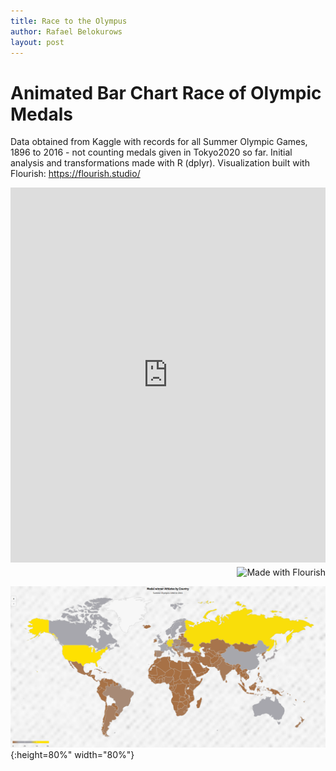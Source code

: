 ```yaml
---
title: Race to the Olympus
author: Rafael Belokurows
layout: post
---
```


# Animated Bar Chart Race of Olympic Medals
Data obtained from Kaggle with records for all Summer Olympic Games, 1896 to 2016 - not counting medals given in Tokyo2020 so far.
Initial analysis and transformations made with R (dplyr).
Visualization built with Flourish: https://flourish.studio/

<iframe src='https://flo.uri.sh/visualisation/6896345/embed' title='Interactive or visual content' class='flourish-embed-iframe' frameborder='0' scrolling='no' style='width:100%;height:600px;' sandbox='allow-same-origin allow-forms allow-scripts allow-downloads allow-popups allow-popups-to-escape-sandbox allow-top-navigation-by-user-activation'></iframe><div style='width:100%!;margin-top:4px!important;text-align:right!important;'><a class='flourish-credit' href='https://public.flourish.studio/visualisation/6896345/?utm_source=embed&utm_campaign=visualisation/6896345' target='_top' style='text-decoration:none!important'><img alt='Made with Flourish' src='https://public.flourish.studio/resources/made_with_flourish.svg' style='width:105px!important;height:16px!important;border:none!important;margin:0!important;'> </a></div>

![Happiness Report Dashboard](/assets/images/r-map-olympic-medals.png "Map Olympic Medals"){:height=80%" width="80%"} 
